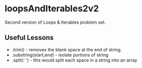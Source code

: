 # loopsAndIterables2v2
Second version of Loops & Iterables problem set.

## Useful Lessons
* .trim() - removes the blank space at the end of string.
* .substring(start,end) - isolate portions of string
* .split(' ') - this would split each space in a string into an array


